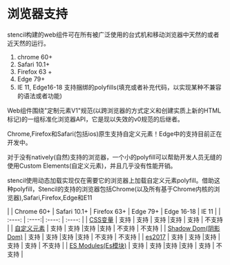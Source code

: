 # 浏览器支持

stencil构建的web组件可在所有被广泛使用的台式机和移动浏览器中天然的或者近天然的运行。

1. chrome 60+
2. Safari 10.1+
3. Firefox 63 +
4. Edge 79+
5. IE 11, Edge16-18 支持捆绑的polyfills(填充或者补充代码，以实现某种不兼容的语法或者功能)

Web组件围绕"定制元素V1"规范(以跨浏览器的方式定义和创建实质上新的HTML标记)的一组标准化浏览器API，它是现以失效的v0规范的后继者。

Chrome,Firefox和Safari(包括ios)原生支持自定义元素！Edge中的支持目前正在开发中。

对于没有natively(自然)支持的浏览器，一个小的polyfill可以帮助开发人员无缝的使用Custom Elements(自定义元素)，并且几乎没有性能开销。

stencil使用动态加载实现仅在需要它的浏览器上加载自定义元素polyfill。借助这种polyfill，Stencil的支持的浏览器包括Chrome(以及所有基于Chrome内核的浏览器),Safari,Firefox,Edge和E11

|        | Chrome 60+ | Safari 10.1+ | Firefox 63+ | Edge 79+ | Edge 16-18 | IE 11 |
| :----: | :----:| :----: | :----:  |
| [CSS变量](https://caniuse.com/css-variables) | 支持  | 支持 | 支持  |支持 | 支持 | 不支持 | 
| [自定义元素](https://caniuse.com/custom-elementsv1) | 支持  | 支持  |支持 |支持 | 不支持 | 不支持 | 
| [Shadow Dom(阴影Dom)](https://caniuse.com/shadowdomv1) | 支持   | 支持 |支持 |支持 | 不支持 | 不支持 | 
| [es2017](https://caniuse.com/async-functions) | 支持  | 支持  |支持 |支持 | 支持 | 不支持 | 
| [ES Modules(Es模块)](https://caniuse.com/es6-module) | 支持   | 支持 |支持 |支持 | 支持 | 不支持 | 


